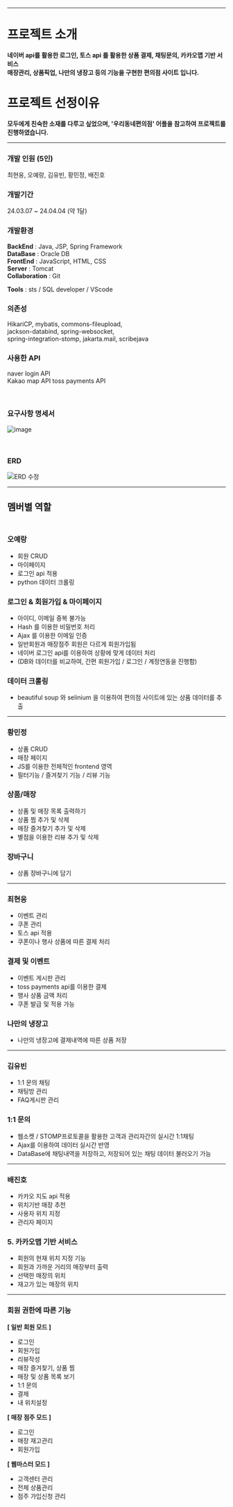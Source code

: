 <hr>

# 프로젝트 소개
**네이버 api를 활용한 로그인, 토스 api 를 활용한 상품 결제, 채팅문의, 카카오맵 기반 서비스   
매장관리, 상품픽업, 나만의 냉장고 등의 기능을 구현한 편의점 사이트 입니다.**




# 프로젝트 선정이유
**모두에게 친숙한 소재를 다루고 싶었으며, '우리동네편의점' 어플을 참고하여 프로젝트를 진행하였습니다.**



<hr>


### 개발 인원 (5인)
최현웅, 오예랑, 김유빈, 황민정, 배진호 



### 개발기간
24.03.07 ~ 24.04.04 (약 1달)



### 개발환경
**BackEnd** : Java, JSP, Spring Framework  
**DataBase** : Oracle DB  
**FrontEnd** : JavaScript, HTML, CSS<br>
**Server** : Tomcat<br>
**Collaboration** : Git<br>


**Tools** : sts / SQL developer / VScode


### 의존성
HikariCP, mybatis, commons-fileupload,   
jackson-databind, spring-websocket,   
spring-integration-stomp, jakarta.mail, scribejava  


### 사용한 API
naver login API  
Kakao map API
toss payments API

<br>

### 요구사항 명세서

![image](https://github.com/foolcoding/itbankProject/assets/141770025/f8fc03e8-83dd-4b08-887d-d46bd540921e)


<br>

### ERD

![ERD 수정](https://github.com/foolcoding/itbankProject/assets/141770025/6c132d98-48c3-41bb-991b-83565271f377)





<hr>

## 멤버별 역할<br><br>

### 오예랑
- 회원 CRUD
- 마이페이지
- 로그인 api 적용
- python 데이터 크롤링


### 로그인 & 회원가입 & 마이페이지
- 아이디, 이메일 중복 불가능  
- Hash 를 이용한 비밀번호 처리  
- Ajax 를 이용한 이메일 인증  
- 일반회원과 매장점주 회원은 다르게 회원가입됨  
- 네이버 로그인 api를 이용하여 상황에 맞게 데이터 처리  
- (DB와 데이터를 비교하여, 간편 회원가입 / 로그인 / 계정연동을 진행함) 


### 데이터 크롤링
- beautiful soup 와 selinium 을 이용하여 편의점 사이트에 있는 상품 데이터를 추출


<hr>

### 황민정
- 상품 CRUD
- 매장 페이지
- JS를 이용한 전체적인 frontend 영역
- 필터기능 / 즐겨찾기 기능 / 리뷰 기능


### 상품/매장
- 상품 및 매장 목록 출력하기
- 상품 찜 추가 및 삭제
- 매장 즐겨찾기 추가 및 삭제
- 별점을 이용한 리뷰 추가 및 삭제


### 장바구니
- 상품 장바구니에 담기


<hr>

### 최현웅
- 이벤트 관리
- 쿠폰 관리
- 토스 api 적용
- 쿠폰이나 행사 상품에 따른 결제 처리

  
### 결제 및 이벤트
- 이벤트 게시판 관리
- toss payments api를 이용한 결제
- 행사 상품 금액 처리
- 쿠폰 발급 및 적용 가능


### 나만의 냉장고
- 나만의 냉장고에 결제내역에 따른 상품 저장


<hr>

### 김유빈
- 1:1 문의 채팅
- 채팅방 관리
- FAQ게시판 관리

  
### 1:1 문의
- 웹소켓 / STOMP프로토콜을 활용한 고객과 관리자간의 실시간 1:1채팅
- Ajax를 이용하여 데이터 실시간 반영
- DataBase에 채팅내역을 저장하고,
저장되어 있는 채팅 데이터 불러오기 가능


<hr>

### 배진호
- 카카오 지도 api 적용
- 위치기반 매장 추천
- 사용자 위치 지정
- 관리자 페이지

### 5. 카카오맵 기반 서비스
- 회원의 현재 위치 지정 기능
- 회원과 가까운 거리의 매장부터 출력
- 선택한 매장의 위치
- 재고가 있는 매장의 위치


<hr>


### 회원 권한에 따른 기능

**[ 일반 회원 모드 ]** 
- 로그인  
- 회원가입  
- 리뷰작성  
- 매장 즐겨찾기, 상품 찜  
- 매장 및 상품 목록 보기  
- 1:1 문의  
- 결제   
- 내 위치설정   


**[ 매장 점주 모드 ]**
- 로그인
- 매장 재고관리
- 회원가입


**[ 웹마스터 모드 ]**
- 고객센터 관리
- 전체 상품관리
- 점주 가입신청 관리

